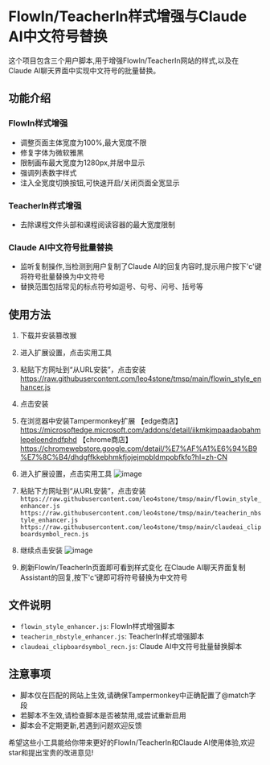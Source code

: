# FlowIn/TeacherIn样式增强与Claude AI中文符号替换

这个项目包含三个用户脚本,用于增强FlowIn/TeacherIn网站的样式,以及在Claude AI聊天界面中实现中文符号的批量替换。

## 功能介绍

### FlowIn样式增强

- 调整页面主体宽度为100%,最大宽度不限
- 修复字体为微软雅黑
- 限制画布最大宽度为1280px,并居中显示
- 强调列表数字样式
- 注入全宽度切换按钮,可快速开启/关闭页面全宽显示

### TeacherIn样式增强 

- 去除课程文件头部和课程阅读容器的最大宽度限制

### Claude AI中文符号批量替换

- 监听复制操作,当检测到用户复制了Claude AI的回复内容时,提示用户按下'c'键将符号批量替换为中文符号
- 替换范围包括常见的标点符号如逗号、句号、问号、括号等

## 使用方法
1. 下载并安装篡改猴
2. 进入扩展设置，点击实用工具
  
3. 粘贴下方网址到“从URL安装”，点击安装
  https://raw.githubusercontent.com/leo4stone/tmsp/main/flowin_style_enhancer.js
4. 点击安装
  
1. 在浏览器中安装Tampermonkey扩展
  【edge商店】https://microsoftedge.microsoft.com/addons/detail/iikmkjmpaadaobahmlepeloendndfphd
  【chrome商店】https://chromewebstore.google.com/detail/%E7%AF%A1%E6%94%B9%E7%8C%B4/dhdgffkkebhmkfjojejmpbldmpobfkfo?hl=zh-CN
2. 进入扩展设置，点击实用工具
   ![image](https://github.com/leo4stone/tmsp/assets/10969261/82356ef7-b8e4-4d21-9e62-5a4b7cf2308c)

3. 粘贴下方网址到“从URL安装”，点击安装
   `https://raw.githubusercontent.com/leo4stone/tmsp/main/flowin_style_enhancer.js`
   `https://raw.githubusercontent.com/leo4stone/tmsp/main/teacherin_nbstyle_enhancer.js`
   `https://raw.githubusercontent.com/leo4stone/tmsp/main/claudeai_clipboardsymbol_recn.js`

4. 继续点击安装
  ![image](https://github.com/leo4stone/tmsp/assets/10969261/81b8200d-7a4e-4c13-974f-2757c6a889ee)


4. 刷新FlowIn/TeacherIn页面即可看到样式变化
   在Claude AI聊天界面复制Assistant的回复,按下'c'键即可将符号替换为中文符号

## 文件说明

- `flowin_style_enhancer.js`: FlowIn样式增强脚本
- `teacherin_nbstyle_enhancer.js`: TeacherIn样式增强脚本 
- `claudeai_clipboardsymbol_recn.js`: Claude AI中文符号批量替换脚本

## 注意事项

- 脚本仅在匹配的网站上生效,请确保Tampermonkey中正确配置了@match字段
- 若脚本不生效,请检查脚本是否被禁用,或尝试重新启用
- 脚本会不定期更新,若遇到问题欢迎反馈

希望这些小工具能给你带来更好的FlowIn/TeacherIn和Claude AI使用体验,欢迎star和提出宝贵的改进意见!
